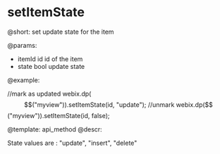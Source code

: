setItemState
=============


@short: set update state for the item
	

@params:

- itemId       id      id of the item
- state        bool    update state 


@example:

//mark as updated
webix.dp($$("myview")).setItemState(id, "update"); 
//unmark
webix.dp($$("myview")).setItemState(id, false); 




@template:	api_method
@descr:


State values are : "update", "insert", "delete"